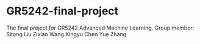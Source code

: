 # GR5242-final-project
The final project for GR5242 Advanced Machine Learning.  Group member: Sitong Liu Zixiao Wang Xingyu Chen Yue Zhang

